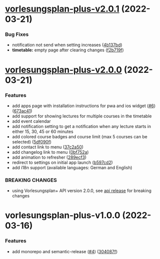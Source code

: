 # [vorlesungsplan-plus-v2.0.1](https://github.com/larsrickert/vorlesungsplan-plus/compare/vorlesungsplan-plus-v2.0.0...vorlesungsplan-plus-v2.0.1) (2022-03-21)


### Bug Fixes

* notification not send when setting increases ([4b137bd](https://github.com/larsrickert/vorlesungsplan-plus/commit/4b137bd230ad8a722d0dd7f8c359dbf6e1779b7f))
* **timetable:** empty page after clearing changes ([f2b719f](https://github.com/larsrickert/vorlesungsplan-plus/commit/f2b719f3e32381927e93ab68b57b9f8db5418ade))

# [vorlesungsplan-plus-v2.0.0](https://github.com/larsrickert/vorlesungsplan-plus/compare/vorlesungsplan-plus-v1.0.0...vorlesungsplan-plus-v2.0.0) (2022-03-21)


### Features

* add apps page with installation instructions for pwa and ios widget ([#6](https://github.com/larsrickert/vorlesungsplan-plus/issues/6)) ([673ac41](https://github.com/larsrickert/vorlesungsplan-plus/commit/673ac4113ce7b8acd3d89f5371c0d3522fa71868))
* add support for showing lectures for multiple courses in the timetable
* add event calendar
* add notification setting to get a notification when any lecture starts in either 15, 30, 45 or 60 minutes
* add colored course badges and course limit (max 5 courses can be selected) ([5df090f](https://github.com/larsrickert/vorlesungsplan-plus/commit/5df090fbd820236b0f4567121810f1b0160b531e))
* add contact link to menu ([37c2a50](https://github.com/larsrickert/vorlesungsplan-plus/commit/37c2a50a89a5dd70cf999c836f9b83cfda1f7f1f))
* add changelog link to menu ([0bf752a](https://github.com/larsrickert/vorlesungsplan-plus/commit/0bf752aaddabd8aa084a45b341c6faae81772b66))
* add animation to refresher ([289ecf3](https://github.com/larsrickert/vorlesungsplan-plus/commit/289ecf355d73029d56a5f4ea3fdba0ee7da7a61c))
* redirect to settings on initial app launch ([b597cd2](https://github.com/larsrickert/vorlesungsplan-plus/commit/b597cd239caea7c972693296f8669d54817f3a56))
* add i18n support (available languages: German and English)


### BREAKING CHANGES

* using Vorlesungsplan+ API version 2.0.0, see [api release](https://github.com/larsrickert/vorlesungsplan-plus/releases/tag/vorlesungsplan-plus-api-v2.0.0) for breaking changes

# vorlesungsplan-plus-v1.0.0 (2022-03-16)


### Features

* add monorepo and semantic-release ([#4](https://github.com/larsrickert/vorlesungsplan-plus/issues/4)) ([304087f](https://github.com/larsrickert/vorlesungsplan-plus/commit/304087f38b11b8c11336286f0463da03907b08b5))
